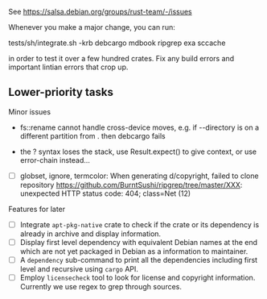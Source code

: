 See https://salsa.debian.org/groups/rust-team/-/issues

Whenever you make a major change, you can run:

  tests/sh/integrate.sh -krb debcargo mdbook ripgrep exa sccache

in order to test it over a few hundred crates. Fix any build errors and
important lintian errors that crop up.

## Lower-priority tasks

Minor issues

- fs::rename cannot handle cross-device moves, e.g. if --directory is on a
  different partition from . then debcargo fails

- the ? syntax loses the stack, use Result.expect() to give context, or use
  error-chain instead...

- [ ] globset, ignore, termcolor:
      When generating d/copyright, failed to clone repository
      https://github.com/BurntSushi/ripgrep/tree/master/XXX: unexpected HTTP status code: 404; class=Net (12)

Features for later

- [ ] Integrate `apt-pkg-native` crate to check if the crate or its dependency
      is already in archive and display information.
- [ ] Display first level dependency with equivalent Debian names at the end
      which are not yet packaged in Debian as a information to maintainer.
- [ ] A `dependency` sub-command to print all the dependencies including first
      level and recursive using `cargo` API.
- [ ] Employ `licensecheck` tool to look for license and copyright information.
      Currently we use regex to grep through sources.
